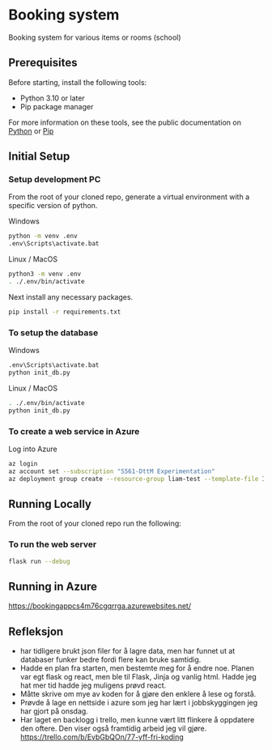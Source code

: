 # Booking system 

Booking system for various items or rooms (school)

## Prerequisites

Before starting, install the following tools:

- Python 3.10 or later
- Pip package manager

For more information on these tools, see the public documentation on
[Python](https://www.python.org/downloads/) or
[Pip](https://pip.pypa.io/en/stable/installing/)

## Initial Setup

### Setup development PC
From the root of your cloned repo, generate a virtual environment with a
specific version of python.

Windows
```bash
python -m venv .env
.env\Scripts\activate.bat
```

Linux / MacOS
```bash
python3 -m venv .env
. ./.env/bin/activate
```

Next install any necessary packages.

```bash
pip install -r requirements.txt
```

### To setup the database

Windows
```bash
.env\Scripts\activate.bat
python init_db.py
```

Linux / MacOS
```bash
. ./.env/bin/activate
python init_db.py
```

### To create a web service in Azure

Log into Azure

```bash
az login
az account set --subscription "S561-DttM Experimentation"
az deployment group create --resource-group liam-test --template-file Iac\main.bicep
```

## Running Locally

From the root of your cloned repo run the following:

### To run the web server

```bash
flask run --debug
```

## Running in Azure

https://bookingappcs4m76cgqrrga.azurewebsites.net/

## Refleksjon

* har tidligere brukt json filer for å lagre data, men har funnet ut at databaser funker bedre fordi flere kan bruke samtidig.
* Hadde en plan fra starten, men bestemte meg for å endre noe. Planen var egt flask og react, men ble til Flask, Jinja og vanlig html. Hadde jeg hat mer tid hadde jeg muligens prøvd react.
* Måtte skrive om mye av koden for å gjøre den enklere å lese og forstå.
* Prøvde å lage en nettside i azure som jeg har lært i jobbskyggingen jeg har gjort på onsdag.
* Har laget en backlogg i trello, men kunne vært litt flinkere å oppdatere den oftere. Den viser også framtidig arbeid jeg vil gjøre. https://trello.com/b/EvbGbQOn/77-yff-fri-koding 

